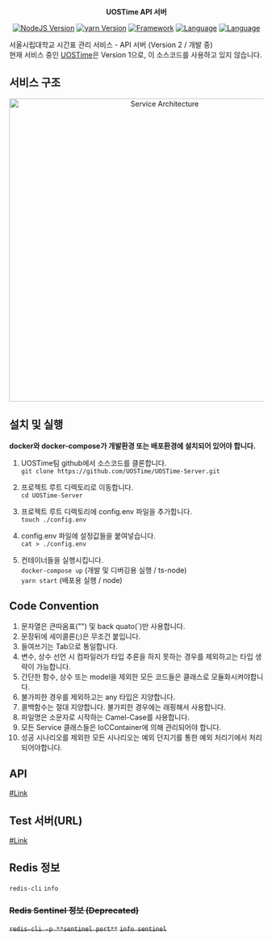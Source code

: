 <p align="center">
  <p align="center"><b>UOSTime API 서버</b></p>
  <p align="center">
    <a href="https://nodejs.org/en" target="_blank"><img src="https://img.shields.io/badge/NodeJS-15.3.0-green.svg" alt="NodeJS Version" /></a>
    <a href="https://yarnpkg.com" target="_blank"><img src="https://img.shields.io/badge/yarn-1.22.10-green.svg" alt="yarn Version" /></a>
    <a href="https://www.npmjs.com/package/inversify-express-utils" target="_blank"><img src="https://img.shields.io/badge/Framework-inversify--express--utils-green.svg" alt="Framework" /></a>
    <a href="https://www.typescriptlang.org/docs" target="_blank"><img src="https://img.shields.io/badge/Language-typescript-blue.svg" alt="Language" /></a>
    <a href="https://www.typescriptlang.org/docs" target="_blank"><img src="https://img.shields.io/badge/Test Deploy-Heroku-puple.svg" alt="Language" /></a>
  </p>
</p>

서울시립대학교 시간표 관리 서비스 - API 서버 (Version 2 / 개발 중)  
현재 서비스 중인 [UOSTime](https://uostime.com)은 Version 1으로, 이 소스코드를 사용하고 있지 않습니다.

## 서비스 구조
<p align="center">
 <img src="https://user-images.githubusercontent.com/48513798/135470608-8e25a35a-8d37-49a2-b271-a424df9208e9.png" width="600" alt="Service Architecture">
</p>

## 설치 및 실행

**docker와 docker-compose가 개발환경 또는 배포환경에 설치되어 있어야 합니다.**

1. UOSTime팀 github에서 소스코드를 클론합니다.  
   `git clone https://github.com/UOSTime/UOSTime-Server.git`

2. 프로젝트 루트 디렉토리로 이동합니다.  
   `cd UOSTime-Server`

3. 프로젝트 루트 디렉토리에 config.env 파일을 추가합니다.  
   `touch ./config.env`

4. config.env 파일에 설정값들을 붙여넣습니다.  
   `cat > ./config.env`

5. 컨테이너들을 실행시킵니다.  
   `docker-compose up` (개발 및 디버깅용 실행 / ts-node)  
   `yarn start` (배포용 실행 / node)
## Code Convention
1. 문자열은 큰따옴표("") 및 back quato(`)만 사용합니다.
2. 문장뒤에 세미콜론(;)은 무조건 붙입니다.
3. 들여쓰기는 Tab으로 통일합니다.
4. 변수, 상수 선언 시 컴파일러가 타입 추론을 하지 못하는 경우를 제외하고는 타입 생략이 가능합니다.
5. 간단한 함수, 상수 또는 model을 제외한 모든 코드들은 클래스로 모듈화시켜야합니다.
6. 불가피한 경우를 제외하고는 any 타입은 지양합니다.
7. 콜백함수는 절대 지양합니다. 불가피한 경우에는 래핑해서 사용합니다.
8. 파일명은 소문자로 시작하는 Camel-Case를 사용합니다.
9. 모든 Service 클래스들은 IoCContainer에 의해 관리되어야 합니다.
10. 성공 시나리오를 제외한 모든 시나리오는 예외 던지기를 통한 예외 처리기에서 처리되어야합니다.

## API
[#Link](https://app.swaggerhub.com/apis/uostime/UOSTime/2.0.0)

## Test 서버(URL)
[#Link](https://uostime2-server.herokuapp.com)
## Redis 정보
`redis-cli`
`info`

### ~~Redis Sentinel 정보 (Deprecated)~~
~~`redis-cli -p **sentinel port**`~~
~~`info sentinel`~~
